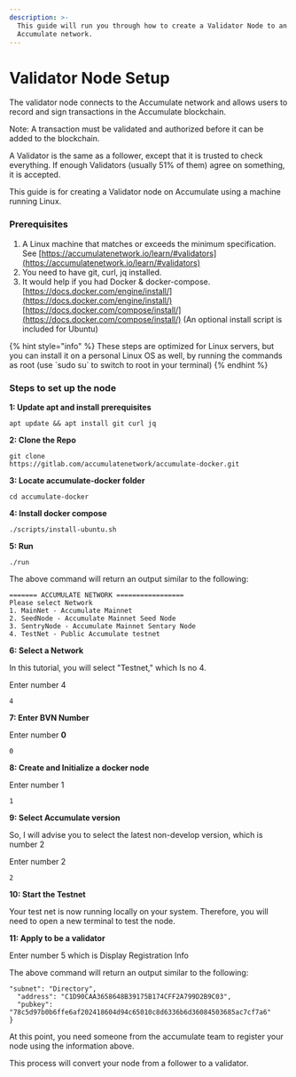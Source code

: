 ```yaml
---
description: >-
  This guide will run you through how to create a Validator Node to an
  Accumulate network.
---
```


# Validator Node Setup

The validator node connects to the Accumulate network and allows users to record and sign transactions in the Accumulate blockchain.&#x20;

Note: A transaction must be validated and authorized before it can be added to the blockchain.&#x20;

A Validator is the same as a follower, except that it is trusted to check everything. If enough Validators (usually 51% of them) agree on something, it is accepted.&#x20;

This guide is for creating a Validator node on Accumulate using a machine running Linux. &#x20;

&#x20;

### **Prerequisites** &#x20;

1. A Linux machine that matches or exceeds the minimum specification. See [https://accumulatenetwork.io/learn/#validators](https://accumulatenetwork.io/learn/#validators)  &#x20;
2. You need to have git, curl, jq installed. &#x20;
3. It would help if you had Docker & docker-compose. [https://docs.docker.com/engine/install/](https://docs.docker.com/engine/install/) [https://docs.docker.com/compose/install/](https://docs.docker.com/compose/install/) (An optional install script is included for Ubuntu) &#x20;

{% hint style="info" %}
These steps are optimized for Linux servers, but you can install it on a personal Linux OS as well, by running the commands as root (use \`sudo su\` to switch to root in your terminal)&#x20;
{% endhint %}

&#x20;

### **Steps to set up the node**&#x20;

**1: Update apt and install prerequisites**&#x20;

```
apt update && apt install git curl jq  
```

**2: Clone the Repo** &#x20;

```
git clone 
https://gitlab.com/accumulatenetwork/accumulate-docker.git
```

**3: Locate accumulate-docker folder** &#x20;

```
cd accumulate-docker  
```

**4: Install docker compose** &#x20;

```
./scripts/install-ubuntu.sh  
```

**5: Run** &#x20;

```
./run  
```

&#x20;The above command will return an output similar to the following: &#x20;

```
======= ACCUMULATE NETWORK =================  
Please select Network  
1. MainNet - Accumulate Mainnet  
2. SeedNode - Accumulate Mainnet Seed Node  
3. SentryNode - Accumulate Mainnet Sentary Node  
4. TestNet - Public Accumulate testnet  
```

**6: Select a Network**&#x20;

In this tutorial, you will select "Testnet," which Is no 4. &#x20;

Enter number 4

```
4  
```

**7: Enter BVN Number** &#x20;

Enter number **0**

```
0
```

**8: Create and Initialize a docker node** &#x20;

Enter number 1

```
1
```

**9: Select Accumulate version**&#x20;

So, I will advise you to select the latest non-develop version, which is number 2 &#x20;

Enter number 2&#x20;

```
2
```

**10: Start the Testnet** &#x20;

Your test net is now running locally on your system. Therefore, you will need to open a new terminal to test the node.&#x20;

&#x20;

**11: Apply to be a validator**&#x20;

Enter number 5 which is Display Registration Info&#x20;

The above command will return an output similar to the following: &#x20;

```
"subnet": "Directory", 
  "address": "C1D90CAA3658648B39175B174CFF2A799D2B9C03", 
  "pubkey": "78c5d97b0b6ffe6af202418604d94c65010c8d6336b6d36084503685ac7cf7a6" 
} 
```

At this point, you need someone from the accumulate team to register your node using the information above.&#x20;

This process will convert your node from a follower to a validator.&#x20;

&#x20;
